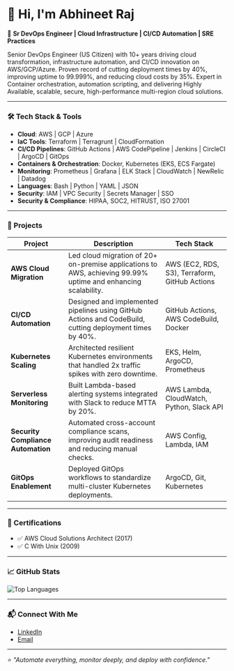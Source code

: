 # 👋 Hi, I'm Abhineet Raj

🔧 **Sr DevOps Engineer | Cloud Infrastructure | CI/CD Automation | SRE Practices**

Senior DevOps Engineer (US Citizen) with 10+ years driving cloud transformation, infrastructure automation, and CI/CD innovation on AWS/GCP/Azure. Proven record of cutting deployment times by 40%, improving uptime to 99.999%, and reducing cloud costs by 35%. Expert in Container orchestration, automation scripting, and delivering Highly Available, scalable, secure, high-performance multi-region cloud solutions.

---

### 🛠️ Tech Stack & Tools

- **Cloud**: AWS | GCP | Azure
- **IaC Tools**: Terraform | Terragrunt | CloudFormation
- **CI/CD Pipelines**: GitHub Actions | AWS CodePipeline | Jenkins | CircleCI | ArgoCD | GitOps
- **Containers & Orchestration**: Docker, Kubernetes (EKS, ECS Fargate)
- **Monitoring**: Prometheus | Grafana | ELK Stack | CloudWatch | NewRelic | Datadog
- **Languages**: Bash | Python | YAML | JSON
- **Security**: IAM | VPC Security | Secrets Manager | SSO
- **Security & Compliance**: HIPAA, SOC2, HITRUST, ISO 27001

---

### 🚀 Projects

| Project | Description | Tech Stack |
|--------|-------------|------------|
| **AWS Cloud Migration** | Led cloud migration of 20+ on-premise applications to AWS, achieving 99.99% uptime and enhancing scalability. | AWS (EC2, RDS, S3), Terraform, GitHub Actions |
| **CI/CD Automation** | Designed and implemented pipelines using GitHub Actions and CodeBuild, cutting deployment times by 40%. | GitHub Actions, AWS CodeBuild, Docker |
| **Kubernetes Scaling** | Architected resilient Kubernetes environments that handled 2x traffic spikes with zero downtime. | EKS, Helm, ArgoCD, Prometheus |
| **Serverless Monitoring** | Built Lambda-based alerting systems integrated with Slack to reduce MTTA by 20%. | AWS Lambda, CloudWatch, Python, Slack API |
| **Security Compliance Automation** | Automated cross-account compliance scans, improving audit readiness and reducing manual checks. | AWS Config, Lambda, IAM |
| **GitOps Enablement** | Deployed GitOps workflows to standardize multi-cluster Kubernetes deployments. | ArgoCD, Git, Kubernetes |

---

### 📜 Certifications
  
- ✅ AWS Cloud Solutions Architect (2017)
- ✅ C With Unix (2009)

---

### 📈 GitHub Stats

![Top Languages](https://github-readme-stats.vercel.app/api/top-langs/?username=abhineetraj&layout=compact&theme=radical)

---

### 📬 Connect With Me

- [LinkedIn](https://linkedin.com/in/abhineetraj)
- [Email](mailto:abhineetraj@hotmail.com)

---

⭐️ _"Automate everything, monitor deeply, and deploy with confidence."_  
